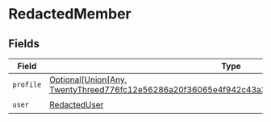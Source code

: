 # RedactedMember


## Fields

| Field                                                                                                                                           | Type                                                                                                                                            | Required                                                                                                                                        | Description                                                                                                                                     |
| ----------------------------------------------------------------------------------------------------------------------------------------------- | ----------------------------------------------------------------------------------------------------------------------------------------------- | ----------------------------------------------------------------------------------------------------------------------------------------------- | ----------------------------------------------------------------------------------------------------------------------------------------------- |
| `profile`                                                                                                                                       | [Optional[Union[Any, TwentyThreed776fc12e56286a20f36065e4f942c43a28218a62eb2f211116c130deb74eb]]](../../models/shared/redactedmemberprofile.md) | :heavy_minus_sign:                                                                                                                              | N/A                                                                                                                                             |
| `user`                                                                                                                                          | [RedactedUser](../../models/shared/redacteduser.md)                                                                                             | :heavy_check_mark:                                                                                                                              | N/A                                                                                                                                             |